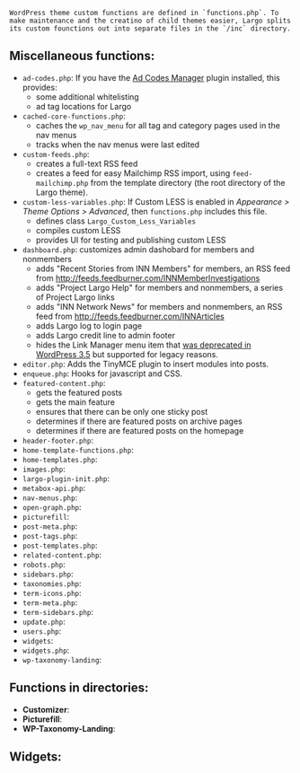 	WordPress theme custom functions are defined in `functions.php`. To make maintenance and the creatino of child themes easier, Largo splits its custom founctions out into separate files in the `/inc` directory. 

## Miscellaneous functions:

- `ad-codes.php`: If you have the [Ad Codes Manager](http://wordpress.org/extend/plugins/ad-code-manager/) plugin installed, this provides:
	- some additional whitelisting
	- ad tag locations for Largo
- `cached-core-functions.php`: 
	- caches the `wp_nav_menu` for all tag and category pages used in the nav menus
	- tracks when the nav menus were last edited
- `custom-feeds.php`:
	- creates a full-text RSS feed
	- creates a feed for easy Mailchimp RSS import, using `feed-mailchimp.php` from the template directory (the root directory of the Largo theme). 
- `custom-less-variables.php`: If Custom LESS is enabled in *Appearance &gt; Theme Options &gt; Advanced*, then `functions.php` includes this file. 
	- defines class `Largo_Custom_Less_Variables`
	- compiles custom LESS
	- provides UI for testing and publishing custom LESS
- `dashboard.php`: customizes admin dashobard for members and nonmembers
	- adds "Recent Stories from INN Members" for members, an RSS feed from http://feeds.feedburner.com/INNMemberInvestigations
	- adds "Project Largo Help" for members and nonmembers, a series of Project Largo links
	- adds "INN Network News" for members and nonmembers, an RSS feed from http://feeds.feedburner.com/INNArticles
	- adds Largo log to login page
	- adds Largo credit line to admin footer
	- hides the Link Manager menu item that [was deprecated in WordPress 3.5](http://codex.wordpress.org/Links_Manager) but supported for legacy reasons.
- `editor.php`: Adds the TinyMCE plugin  to insert modules into posts.
- `enqueue.php`: Hooks for javascript and CSS.
- `featured-content.php`: 
	- gets the featured posts
	- gets the main feature
	- ensures that there can be only one sticky post
	- determines if there are featured posts on archive pages
	- determines if there are featured posts on the homepage
- `header-footer.php`: 
- `home-template-functions.php`: 
- `home-templates.php`: 
- `images.php`: 
- `largo-plugin-init.php`: 
- `metabox-api.php`: 
- `nav-menus.php`: 
- `open-graph.php`: 
- `picturefill`: 
- `post-meta.php`: 
- `post-tags.php`: 
- `post-templates.php`: 
- `related-content.php`: 
- `robots.php`: 
- `sidebars.php`: 
- `taxonomies.php`: 
- `term-icons.php`: 
- `term-meta.php`: 
- `term-sidebars.php`: 
- `update.php`: 
- `users.php`: 
- `widgets`: 
- `widgets.php`: 
- `wp-taxonomy-landing`: 

## Functions in directories:

- **Customizer**: 
- **Picturefill**: 
- **WP-Taxonomy-Landing**: 

## Widgets:



